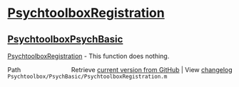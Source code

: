 # [PsychtoolboxRegistration](PsychtoolboxRegistration)
## [Psychtoolbox](Psychtoolbox)[PsychBasic](PsychBasic)

[PsychtoolboxRegistration](PsychtoolboxRegistration) - This function does nothing.  




<div class="code_header" style="text-align:right;">
  <span style="float:left;">Path&nbsp;&nbsp;</span> <span class="counter">Retrieve <a href=
  "https://raw.github.com/Psychtoolbox-3/Psychtoolbox-3/beta/Psychtoolbox/PsychBasic/PsychtoolboxRegistration.m">current version from GitHub</a> | View <a href=
  "https://github.com/Psychtoolbox-3/Psychtoolbox-3/commits/beta/Psychtoolbox/PsychBasic/PsychtoolboxRegistration.m">changelog</a></span>
</div>
<div class="code">
  <code>Psychtoolbox/PsychBasic/PsychtoolboxRegistration.m</code>
</div>


